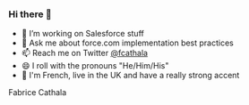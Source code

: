 ### Hi there 👋

- 🔭 I’m working on Salesforce stuff
- 💬 Ask me about force.com implementation best practices
- 📫 Reach me on Twitter [@fcathala](https://twitter.com/fcathala)
- 😄 I roll with the pronouns "He/Him/His"
- 🍷 I'm French, live in the UK and have a really strong accent

Fabrice Cathala
